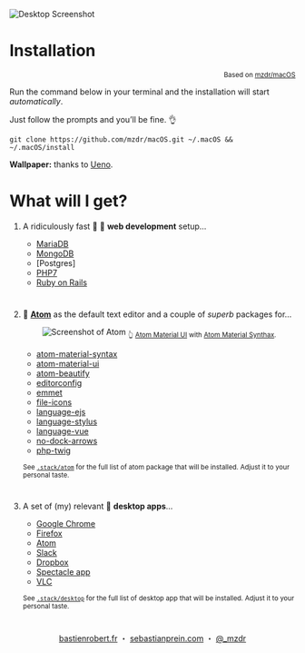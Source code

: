 ![Desktop Screenshot](https://mzdr.github.io/macos/screenshot.jpg)  

# Installation
<p align="right"><sup>Based on <a href="https://github.com/mzdr/macOS">mzdr/macOS</a></sup></p>

Run the command below in your terminal and the installation will start *automatically*.

Just follow the prompts and you’ll be fine. 👌

```shell
git clone https://github.com/mzdr/macOS.git ~/.macOS && ~/.macOS/install
```

**Wallpaper:** thanks to [Ueno](http://ueno.co/).

# What will I get?

1. A ridiculously fast 🚓 💨 **web development** setup…

    - [MariaDB]
    - [MongoDB]
    - [Postgres]
    - [PHP7]
    - [Ruby on Rails]

#   

2. 💪 **[Atom]** as the default text editor and a couple of *superb* packages for…

    <p align="center">
        <img src="https://mzdr.github.io/macos/atom.jpg" alt="Screenshot of Atom">
        <sub>👆 <a href="https://atom.io/themes/atom-material-ui">Atom Material UI</a> with <a href="https://atom.io/themes/atom-material-syntax">Atom Material Synthax</a>.</sub>
    </p>

    - [atom-material-syntax]
    - [atom-material-ui]
    - [atom-beautify]
    - [editorconfig]
    - [emmet]
    - [file-icons]
    - [language-ejs]
    - [language-stylus]
    - [language-vue]
    - [no-dock-arrows]
    - [php-twig]


    <sub>See [`.stack/atom`](.stack/atom) for the full list of atom package that will be installed. Adjust it to your personal taste.</sub>

#  

3. A set of (my) relevant 🍧 **desktop apps**…

    - [Google Chrome]
    - [Firefox]
    - [Atom]
    - [Slack]
    - [Dropbox]
    - [Spectacle app]
    - [VLC]

    <sub>See [`.stack/desktop`](.stack/desktop) for the full list of desktop app that will be installed. Adjust it to your personal taste.</sub>

#  

<p align="center">
    <a href="https://bastienrobert.fr/">bastienrobert.fr</a> ・
    <a href="https://sebastianprein.com/">sebastianprein.com</a> ・
    <a href="https://twitter.com/_mzdr">@_mzdr</a>
</p>

<!-- Desktop apps -->
[Google Chrome]: https://www.google.de/chrome/
[Firefox]: https://www.mozilla.org/de/firefox/
[Slack]: https://slack.com/
[Dropbox]: https://www.dropbox.com/downloading
[Spectacle app]: https://www.spectacleapp.com/
[VLC]: https://www.videolan.org/vlc/
[Atom]: https://atom.io

<!-- Web development -->
[MariaDB]: https://mariadb.org/
[MongoDB]: https://mongodb.com/
[PostGreSQL]: https://www.postgresql.org/
[PHP7]: https://secure.php.net/
[Ruby on Rails]: https://rubyonrails.org

<!-- Atom packages -->
[atom-material-syntax]: https://atom.io/themes/atom-material-syntax
[atom-material-ui]: https://atom.io/themes/atom-material-ui
[atom-beautify]: https://atom.io/packages/atom-beautify
[editorconfig]: https://atom.io/packages/editorconfig
[emmet]: https://atom.io/packages/emmet
[file-icons]: https://atom.io/packages/file-icons
[language-ejs]: https://atom.io/packages/language-ejs
[language-stylus]: https://atom.io/packages/language-stylus
[language-vue]: https://atom.io/packages/language-vue
[no-dock-arrows]: https://atom.io/packages/no-dock-arrows
[php-twig]: https://atom.io/packages/php-twig
